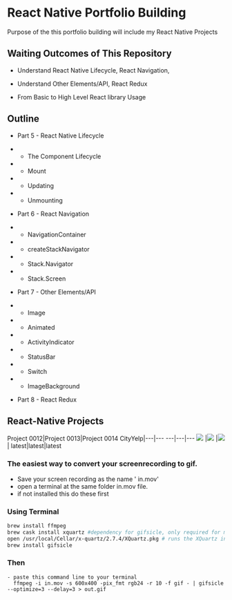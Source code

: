 # React Native Portfolio Building

Purpose of the this portfolio building will include my React Native Projects 

##  Waiting Outcomes of This Repository

- Understand React Native Lifecycle, React Navigation,

- Understand Other Elements/API, React Redux

- From Basic to High Level React library Usage

## Outline
  
- Part 5 - React Native Lifecycle
- - The Component Lifecycle
- - Mount
- - Updating
- - Unmounting

- Part 6 - React Navigation
- - NavigationContainer 
- - createStackNavigator
- - Stack.Navigator
- - Stack.Screen

- Part 7 - Other Elements/API
- - Image
- - Animated
- - ActivityIndicator 
- - StatusBar  
- - Switch 
- - ImageBackground

- Part 8 - React Redux

##  React-Native Projects
  Project 0012|Project 0013|Project 0014
  CityYelp|---|---
  ---|---|---
  <img src = './src(cityYelp)/Assets/CityYelpLast.gif'> |<img src = './src(cityYelp)/Assets/CityYelpLast.gif'> |<img src = './src(cityYelp)/Assets/CityYelpLast.gif'> |
  latest|latest|latest

### The easiest way to convert your screenrecording to gif.


- Save your screen recording as the name ' in.mov'
- open a terminal at the same folder in.mov file.
- if not installed this do these first

### Using Terminal

```bash
brew install ffmpeg 
brew cask install xquartz #dependency for gifsicle, only required for mountain-lion and above
open /usr/local/Cellar/x-quartz/2.7.4/XQuartz.pkg # runs the XQuartz installer (YOU NEED TO UPDATE THE PATH)
brew install gifsicle
```
### Then

```shell
- paste this command line to your terminal 
  ffmpeg -i in.mov -s 600x400 -pix_fmt rgb24 -r 10 -f gif - | gifsicle --optimize=3 --delay=3 > out.gif
```

<!-- ```c++
int foo() {
    int result = 4;
    return result;
}
``` 

```c++
int foo() { 
    int x = 4;
    return x;
}
```
-->




